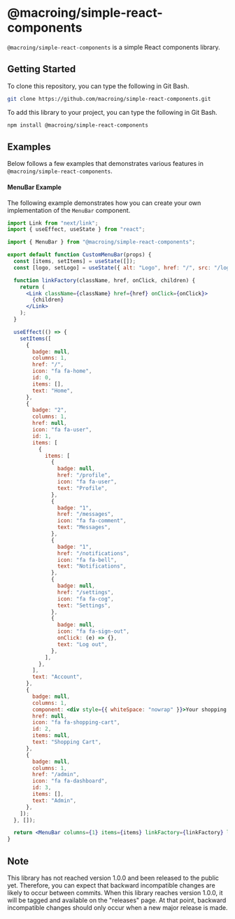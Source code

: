 # @macroing/simple-react-components

`@macroing/simple-react-components` is a simple React components library.

## Getting Started

To clone this repository, you can type the following in Git Bash.

```bash
git clone https://github.com/macroing/simple-react-components.git
```

To add this library to your project, you can type the following in Git Bash.

```bash
npm install @macroing/simple-react-components
```

## Examples

Below follows a few examples that demonstrates various features in `@macroing/simple-react-components`.

#### MenuBar Example

The following example demonstrates how you can create your own implementation of the `MenuBar` component.

```jsx
import Link from "next/link";
import { useEffect, useState } from "react";

import { MenuBar } from "@macroing/simple-react-components";

export default function CustomMenuBar(props) {
  const [items, setItems] = useState([]);
  const [logo, setLogo] = useState({ alt: "Logo", href: "/", src: "/logo.png" });

  function linkFactory(className, href, onClick, children) {
    return (
      <Link className={className} href={href} onClick={onClick}>
        {children}
      </Link>
    );
  }

  useEffect(() => {
    setItems([
      {
        badge: null,
        columns: 1,
        href: "/",
        icon: "fa fa-home",
        id: 0,
        items: [],
        text: "Home",
      },
      {
        badge: "2",
        columns: 1,
        href: null,
        icon: "fa fa-user",
        id: 1,
        items: [
          {
            items: [
              {
                badge: null,
                href: "/profile",
                icon: "fa fa-user",
                text: "Profile",
              },
              {
                badge: "1",
                href: "/messages",
                icon: "fa fa-comment",
                text: "Messages",
              },
              {
                badge: "1",
                href: "/notifications",
                icon: "fa fa-bell",
                text: "Notifications",
              },
              {
                badge: null,
                href: "/settings",
                icon: "fa fa-cog",
                text: "Settings",
              },
              {
                badge: null,
                icon: "fa fa-sign-out",
                onClick: (e) => {},
                text: "Log out",
              },
            ],
          },
        ],
        text: "Account",
      },
      {
        badge: null,
        columns: 1,
        component: <div style={{ whiteSpace: "nowrap" }}>Your shopping cart is empty.</div>,
        href: null,
        icon: "fa fa-shopping-cart",
        id: 2,
        items: null,
        text: "Shopping Cart",
      },
      {
        badge: null,
        columns: 1,
        href: "/admin",
        icon: "fa fa-dashboard",
        id: 3,
        items: [],
        text: "Admin",
      },
    ]);
  }, []);

  return <MenuBar columns={1} items={items} linkFactory={linkFactory} logo={logo} />;
}
```

## Note

This library has not reached version 1.0.0 and been released to the public yet. Therefore, you can expect that backward incompatible changes are likely to occur between commits. When this library reaches version 1.0.0, it will be tagged and available on the "releases" page. At that point, backward incompatible changes should only occur when a new major release is made.
